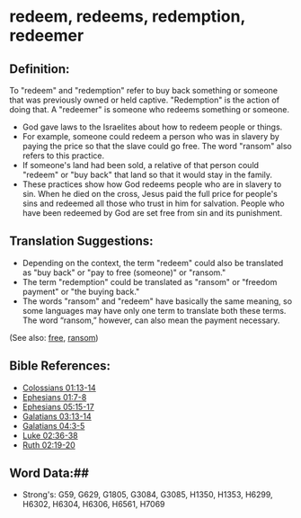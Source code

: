 # redeem, redeems, redemption, redeemer #

## Definition: ##

To "redeem" and "redemption" refer to buy back something or someone that was previously owned or held captive. "Redemption" is the action of doing that. A "redeemer" is someone who redeems something or someone. 

* God gave laws to the Israelites about how to redeem people or things.
* For example, someone could redeem a person who was in slavery by paying the price so that the slave could go free. The word "ransom" also refers to this practice.
* If someone's land had been sold, a relative of that person could "redeem" or "buy back" that land so that it would stay in the family.
* These practices show how God redeems people who are in slavery to sin. When he died on the cross, Jesus paid the full price for people's sins and redeemed all those who trust in him for salvation. People who have been redeemed by God are set free from sin and its punishment.

## Translation Suggestions: ##

* Depending on the context, the term "redeem" could also be translated as "buy back" or "pay to free (someone)" or "ransom."
* The term "redemption" could be translated as "ransom" or "freedom payment" or "the buying back."
* The words "ransom" and "redeem" have basically the same meaning, so some languages may have only  one term to translate both these terms. The word “ransom,” however, can also mean the payment necessary.

(See also: [free](../kt/free.md), [ransom](../kt/ransom.md))

## Bible References: ##

* [Colossians 01:13-14](rc://en/tn/help/col/01/13)
* [Ephesians 01:7-8](rc://en/tn/help/eph/01/07)
* [Ephesians 05:15-17](rc://en/tn/help/eph/05/15)
* [Galatians 03:13-14](rc://en/tn/help/gal/03/13)
* [Galatians 04:3-5](rc://en/tn/help/gal/04/03)
* [Luke 02:36-38](rc://en/tn/help/luk/02/36)
* [Ruth 02:19-20](rc://en/tn/help/rut/02/19)


## Word Data:##

* Strong's: G59, G629, G1805, G3084, G3085, H1350, H1353, H6299, H6302, H6304, H6306, H6561, H7069


